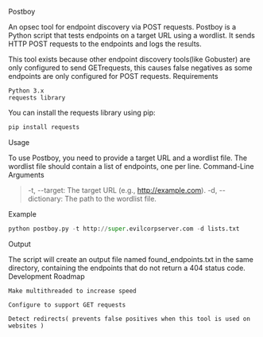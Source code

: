 Postboy

An opsec tool for endpoint discovery via POST requests. Postboy is a Python script that tests endpoints on a target URL using a wordlist. It sends HTTP POST requests to the endpoints and logs the results.

This tool exists because other endpoint discovery tools(like Gobuster) are only configured to send GETrequests, this causes false negatives as some endpoints are only configured for POST requests.
Requirements

    Python 3.x
    requests library

You can install the requests library using pip:

```bash
pip install requests
```

Usage

To use Postboy, you need to provide a target URL and a wordlist file. The wordlist file should contain a list of endpoints, one per line.
Command-Line Arguments

> -t, --target: The target URL (e.g., http://example.com).
> -d, --dictionary: The path to the wordlist file.

Example
```python
python postboy.py -t http://super.evilcorpserver.com -d lists.txt
```
Output

The script will create an output file named found_endpoints.txt in the same directory, containing the endpoints that do not return a 404 status code.
Development Roadmap

    Make multithreaded to increase speed

    Configure to support GET requests

    Detect redirects( prevents false positives when this tool is used on websites )
